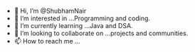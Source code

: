 - 👋 Hi, I’m @ShubhamNair
- 👀 I’m interested in ...Programming and coding.
- 🌱 I’m currently learning ...Java and DSA.
- 💞️ I’m looking to collaborate on ...projects and communities.
- 📫 How to reach me ...

<!---
ShubhamNair/ShubhamNair is a ✨ special ✨ repository because its `README.md` (this file) appears on your GitHub profile.
You can click the Preview link to take a look at your changes.
--->
